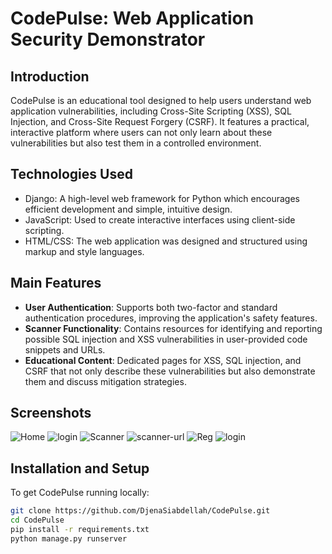 # CodePulse: Web Application Security Demonstrator

## Introduction
CodePulse is an educational tool designed to help users understand web application vulnerabilities, including Cross-Site Scripting (XSS), SQL Injection, and Cross-Site Request Forgery (CSRF). It features a practical, interactive platform where users can not only learn about these vulnerabilities but also test them in a controlled environment.

## Technologies Used
- Django: A high-level web framework for Python which encourages efficient development and simple, intuitive design.
- JavaScript: Used to create interactive interfaces using client-side scripting.
- HTML/CSS: The web application was designed and structured using markup and style languages.

## Main Features
- **User Authentication**: Supports both two-factor and standard authentication procedures, improving the application's safety features.
- **Scanner Functionality**: Contains resources for identifying and reporting possible SQL injection and XSS vulnerabilities in user-provided code snippets and URLs.
- **Educational Content**: Dedicated pages for XSS, SQL injection, and CSRF that not only describe these vulnerabilities but also demonstrate them and discuss mitigation strategies.

## Screenshots
![Home](https://github.com/DjenaSiabdellah/CodePulse/assets/73534772/32d058ea-4e06-436e-85da-bfa5b719dfb9)
![login](https://github.com/DjenaSiabdellah/CodePulse/assets/73534772/f50d2bf3-18be-494c-9a23-e6075dfe7313)
![Scanner](https://github.com/DjenaSiabdellah/CodePulse/assets/73534772/43f6290c-5ebd-4e2f-a30d-aee2311adcd4)
![scanner-url](https://github.com/DjenaSiabdellah/CodePulse/assets/73534772/5e252b6f-aef8-42f2-bf4c-6d3c33d94bcc)
![Reg](https://github.com/DjenaSiabdellah/CodePulse/assets/73534772/1715654b-da47-4340-bc72-6cdbd7a5d0fb)
![login](https://github.com/DjenaSiabdellah/CodePulse/assets/73534772/e303abf7-7086-429f-b819-c6f0c029b2ef) 



## Installation and Setup
To get CodePulse running locally:
```bash
git clone https://github.com/DjenaSiabdellah/CodePulse.git
cd CodePulse
pip install -r requirements.txt
python manage.py runserver
